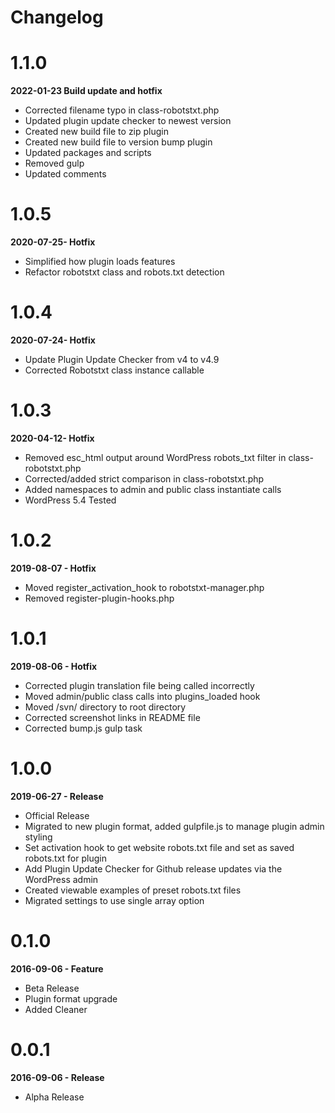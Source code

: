 # Changelog

# 1.1.0
**2022-01-23 Build update and hotfix**

* Corrected filename typo in class-robotstxt.php
* Updated plugin update checker to newest version
* Created new build file to zip plugin
* Created new build file to version bump plugin
* Updated packages and scripts
* Removed gulp
* Updated comments

# 1.0.5
**2020-07-25- Hotfix**

* Simplified how plugin loads features
* Refactor robotstxt class and robots.txt detection

# 1.0.4
**2020-07-24- Hotfix**

* Update Plugin Update Checker from v4 to v4.9
* Corrected Robotstxt class instance callable

# 1.0.3
**2020-04-12- Hotfix**

* Removed esc_html output around WordPress robots_txt filter in class-robotstxt.php
* Corrected/added strict comparison in class-robotstxt.php
* Added namespaces to admin and public class instantiate calls
* WordPress 5.4 Tested

# 1.0.2
**2019-08-07 - Hotfix**

* Moved register_activation_hook to robotstxt-manager.php
* Removed register-plugin-hooks.php

# 1.0.1
**2019-08-06 - Hotfix**

* Corrected plugin translation file being called incorrectly
* Moved admin/public class calls into plugins_loaded hook
* Moved /svn/ directory to root directory
* Corrected screenshot links in README file
* Corrected bump.js gulp task

# 1.0.0
**2019-06-27 - Release**

* Official Release
* Migrated to new plugin format, added gulpfile.js to manage plugin admin styling
* Set activation hook to get website robots.txt file and set as saved robots.txt for plugin
* Add Plugin Update Checker for Github release updates via the WordPress admin
* Created viewable examples of preset robots.txt files
* Migrated settings to use single array option

# 0.1.0
**2016-09-06 - Feature**

* Beta Release
* Plugin format upgrade
* Added Cleaner

# 0.0.1
**2016-09-06 - Release**

* Alpha Release
